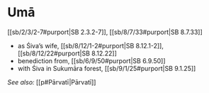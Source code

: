 # Umā

[[sb/2/3/2-7#purport|SB 2.3.2-7]], [[sb/8/7/33#purport|SB 8.7.33]]

* as Śiva’s wife, [[sb/8/12/1-2#purport|SB 8.12.1-2]], [[sb/8/12/22#purport|SB 8.12.22]]
* benediction from, [[sb/6/9/50#purport|SB 6.9.50]]
* with Śiva in Sukumāra forest, [[sb/9/1/25#purport|SB 9.1.25]]

*See also:* [[p#Pārvatī|Pārvatī]]
